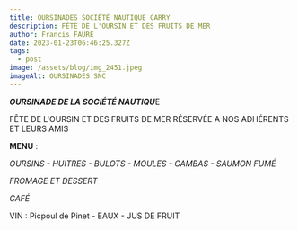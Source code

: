 ```yaml
---
title: OURSINADES SOCIÉTÉ NAUTIQUE CARRY
description: FÊTE DE L'OURSIN ET DES FRUITS DE MER
author: Francis FAURE
date: 2023-01-23T06:46:25.327Z
tags:
  - post
image: /assets/blog/img_2451.jpeg
imageAlt: OURSINADES SNC
---
```

***O﻿URSINADE DE LA SOCIÉTÉ NAUTIQU***E

F﻿ÊTE DE L'OURSIN ET DES FRUITS DE MER RÉSERVÉE A NOS ADHÉRENTS ET LEURS AMIS

**M﻿ENU** : 

*O﻿URSINS - HUITRES - BULOTS - MOULES - GAMBAS - SAUMON FUMÉ*

*F﻿ROMAGE ET DESSERT*

*C﻿AFÉ*

VIN : Picpoul de Pinet - EAUX - JUS DE FRUIT